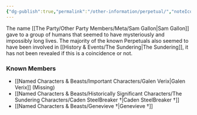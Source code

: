 ```yaml
---
{"dg-publish":true,"permalink":"/other-information/perpetual/","noteIcon":"","created":"2024-10-09T11:41:15.088+01:00","updated":"2024-12-13T17:46:39.113+00:00"}
---
```


The name [[The Party/Other Party Members/Meta/Sam Gallon\|Sam Gallon]] gave to a group of humans that seemed to have mysteriously and impossibly long lives. The majority of the known Perpetuals also seemed to have been involved in [[History & Events/The Sundering\|The Sundering]], it has not been revealed if this is a coincidence or not.

### Known Members
- [[Named Characters & Beasts/Important Characters/Galen Verix\|Galen Verix]] (Missing)
- [[Named Characters & Beasts/Historically Significant  Characters/The Sundering Characters/Caden SteelBreaker †\|Caden SteelBreaker †]]
- [[Named Characters & Beasts/Genevieve †\|Genevieve †]]